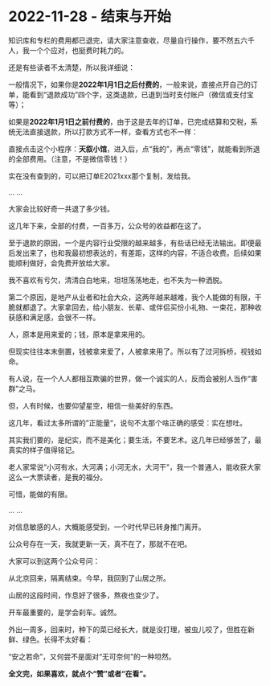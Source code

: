 # 2022-11-28 - 结束与开始

知识库和专栏的费用都已退完，请大家注意查收，尽量自行操作，要不然五六千人，我一个个应对，也挺费时耗力的。

还是有些读者不太清楚，所以我详细说：

一般情况下，如果你是**2022年1月1日之后付费的**，一般来说，直接点开自己的订单，能看到“退款成功”四个字，这类退款，已退到当时支付账户（微信或支付宝等）；

如果是**2022年1月1日之前付费的**，由于这是去年的订单，已完成结算和交税，系统无法直接退款，所以打款方式不一样，查看方式也不一样：

直接点击这个小程序：**天叙小馆**，进入后，点“我的”，再点“零钱”，就能看到所退的全部费用。（注意，不是微信零钱！）

实在没有查到的，可以把订单E2021xxx那个复制，发给我。

... ...

大家会比较好奇一共退了多少钱。

这几年下来，全部的付费，一百多万，公众号的收益都在这了。

至于退款的原因，一个是内容行业受限的越来越多，有些话已经无法输出。即便最后发出来了，也和我最初想表达的，有差距，这样的内容，不适合收费。后续如果能顺利做好，会免费开放给大家。

我不喜欢有亏欠，清清白白地来，坦坦荡荡地走，也不失为一种洒脱。

第二个原因，是地产从业者和社会大众，这两年越来越难，我个人能做的有限，干脆就都退了。大家拿回去，给小朋友、长辈、或伴侣买份小礼物、一束花，那种收获感和满足感，会很不一样。

人，原本是用来爱的；钱，原本是拿来用的。

但现实往往本末倒置，钱被拿来爱了，人被拿来用了。所以有了过河拆桥，视钱如命。

有人说，在一个人人都相互欺骗的世界，做一个诚实的人，反而会被别人当作“害群”之马。

但，人有时候，也要仰望星空，相信一些美好的东西。

这几年，看过太多所谓的”正能量“，说句不太那个啥正确的感受：实在想吐。

其实我们要的，是纪实，而不是美化；要生活，不要艺术。这几年已经够苦了，最真实的样子值得铭记。

老人家常说“小河有水，大河满；小河无水，大河干"，我一个普通人，能收获大家这么一大票读者，是我的福分。

可惜，能做的有限。

... ...

对信息敏感的人，大概能感受到，一个时代早已转身推门离开。

公众号存在一天，我就更新一天，真不在了，那就不在吧。

大家可以到这两个公众号问：

从北京回来，隔离结束。今早，我回到了山居之所。

山居的这段时间，作息好了很多，熬夜也变少了。

开车最重要的，是学会刹车。诚然。

外出一周多，回来时，种下的菜已经长大，就是没打理，被虫儿咬了，但胜在新鲜、绿色。长得不太好看：


“安之若命”，又何尝不是面对“无可奈何”的一种坦然。

****全文完，如果喜欢，就点个“赞”或者“在看”。****